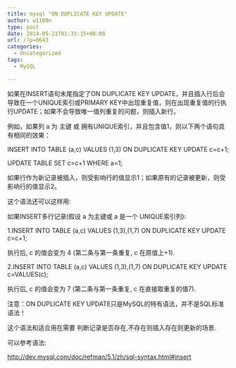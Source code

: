 ```yaml
---
title: mysql "ON DUPLICATE KEY UPDATE"
author: w1100n
type: post
date: 2014-05-21T01:33:15+00:00
url: /?p=6643
categories:
  - Uncategorized
tags:
  - MySQL

---
```

如果在INSERT语句末尾指定了ON DUPLICATE KEY UPDATE，并且插入行后会导致在一个UNIQUE索引或PRIMARY KEY中出现重复值，则在出现重复值的行执行UPDATE；如果不会导致唯一值列重复的问题，则插入新行。
  
例如，如果列 a 为 主键 或 拥有UNIQUE索引，并且包含值1，则以下两个语句具有相同的效果：
  
INSERT INTO TABLE (a,c) VALUES (1,3) ON DUPLICATE KEY UPDATE c=c+1;
  
UPDATE TABLE SET c=c+1 WHERE a=1;
  
如果行作为新记录被插入，则受影响行的值显示1；如果原有的记录被更新，则受影响行的值显示2。
  
这个语法还可以这样用:
  
如果INSERT多行记录(假设 a 为主键或 a 是一个 UNIQUE索引列):
  
1.INSERT INTO TABLE (a,c) VALUES (1,3),(1,7) ON DUPLICATE KEY UPDATE c=c+1;
  
执行后, c 的值会变为 4 (第二条与第一条重复, c 在原值上+1).
  
2.INSERT INTO TABLE (a,c) VALUES (1,3),(1,7) ON DUPLICATE KEY UPDATE c=VALUES(c);
  
执行后, c 的值会变为 7 (第二条与第一条重复, c 在直接取重复的值7).
  
注意：ON DUPLICATE KEY UPDATE只是MySQL的特有语法，并不是SQL标准语法！
  
这个语法和适合用在需要 判断记录是否存在,不存在则插入存在则更新的场景.
  
可以参考语法:
  
http://dev.mysql.com/doc/refman/5.1/zh/sql-syntax.html#insert